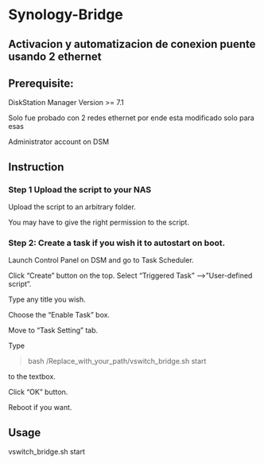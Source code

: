 # Synology-Bridge

## Activacion y automatizacion de conexion puente usando 2 ethernet

## Prerequisite:
DiskStation Manager Version >= 7.1

Solo fue probado con 2 redes ethernet por ende esta modificado solo para esas

Administrator account on DSM

## Instruction

### Step 1 Upload the script to your NAS

Upload the script to an arbitrary folder.

You may have to give the right permission to the script.

### Step 2: Create a task if you wish it to autostart on boot.

Launch Control Panel on DSM and go to Task Scheduler.

Click “Create” button on the top. Select “Triggered Task” -->”User-defined script”.

Type any title you wish.

Choose the “Enable Task” box.

Move to “Task Setting” tab. 

Type 
> bash /Replace_with_your_path/vswitch_bridge.sh start 

to the textbox.

Click “OK” button.

Reboot if you want.

## Usage
vswitch_bridge.sh start
